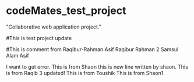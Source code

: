# codeMates_test_project
"Collaborative web application project."

#This is test project update 

#This is comment from Raqibur-Rahman
Asif
Raqibur Rahman 2
Samsul Alam Asif 

I want to get error. 
This is from Shaon
this is new line written by shaon.
This is from Raqib 3 updated!
This is from Toushik
This is from Shaon1
